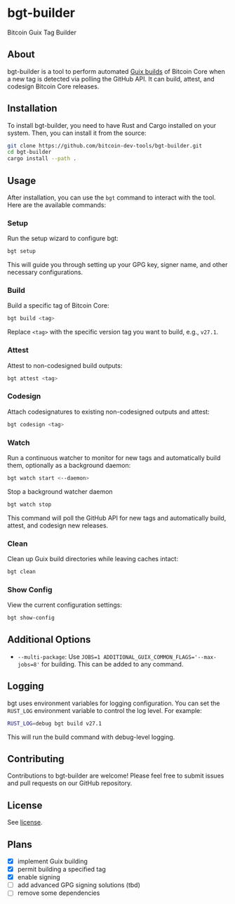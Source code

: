 # bgt-builder

Bitcoin Guix Tag Builder

## About

bgt-builder is a tool to perform automated [Guix builds](https://github.com/bitcoin/bitcoin/blob/master/contrib/guix/README.md) of Bitcoin Core when a new tag is detected via polling the GitHub API. It can build, attest, and codesign Bitcoin Core releases.

## Installation

To install bgt-builder, you need to have Rust and Cargo installed on your system. Then, you can install it from the source:

```bash
git clone https://github.com/bitcoin-dev-tools/bgt-builder.git
cd bgt-builder
cargo install --path .
```

## Usage

After installation, you can use the `bgt` command to interact with the tool. Here are the available commands:

### Setup

Run the setup wizard to configure bgt:

```bash
bgt setup
```

This will guide you through setting up your GPG key, signer name, and other necessary configurations.

### Build

Build a specific tag of Bitcoin Core:

```bash
bgt build <tag>
```

Replace `<tag>` with the specific version tag you want to build, e.g., `v27.1`.

### Attest

Attest to non-codesigned build outputs:

```bash
bgt attest <tag>
```

### Codesign

Attach codesignatures to existing non-codesigned outputs and attest:

```bash
bgt codesign <tag>
```

### Watch

Run a continuous watcher to monitor for new tags and automatically build them, optionally as a background daemon:

```bash
bgt watch start <--daemon>
```

Stop a background watcher daemon

```bash
bgt watch stop
```

This command will poll the GitHub API for new tags and automatically build, attest, and codesign new releases.

### Clean

Clean up Guix build directories while leaving caches intact:

```bash
bgt clean
```

### Show Config

View the current configuration settings:

```bash
bgt show-config
```

## Additional Options

- `--multi-package`: Use `JOBS=1 ADDITIONAL_GUIX_COMMON_FLAGS='--max-jobs=8'` for building. This can be added to any command.

## Logging

bgt uses environment variables for logging configuration. You can set the `RUST_LOG` environment variable to control the log level. For example:

```bash
RUST_LOG=debug bgt build v27.1
```

This will run the build command with debug-level logging.

## Contributing

Contributions to bgt-builder are welcome! Please feel free to submit issues and pull requests on our GitHub repository.

## License

See [license](https://github.com/bitcoin-dev-tools/bgt-builder/LICENSE).

## Plans

- [x] implement Guix building
- [x] permit building a specified tag
- [x] enable signing
- [ ] add advanced GPG signing solutions (tbd)
- [ ] remove some dependencies
